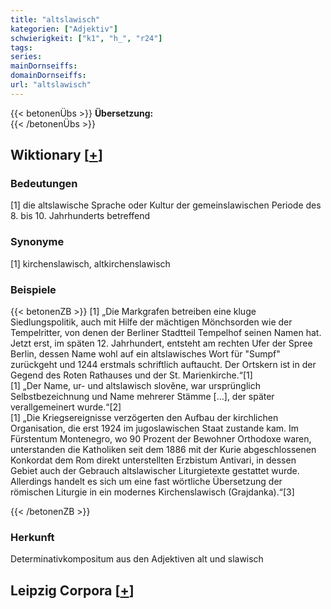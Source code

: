 ```yaml
---
title: "altslawisch"
kategorien: ["Adjektiv"]
schwierigkeit: ["k1", "h_", "r24"]
tags:
series:
mainDornseiffs:
domainDornseiffs:
url: "altslawisch"
---
```


{{< betonenÜbs >}}
**Übersetzung:**  
{{< /betonenÜbs >}}

## Wiktionary [[+](https://de.wiktionary.org/wiki/altslawisch)]

### Bedeutungen
[1] die altslawische Sprache oder Kultur der gemeinslawischen Periode des 8. bis 10. Jahrhunderts betreffend  

### Synonyme
[1] kirchenslawisch, altkirchenslawisch  

### Beispiele
{{< betonenZB >}}
[1] „Die Markgrafen betreiben eine kluge Siedlungspolitik, auch mit Hilfe der mächtigen Mönchsorden wie der Tempelritter, von denen der Berliner Stadtteil Tempelhof seinen Namen hat. Jetzt erst, im späten 12. Jahrhundert, entsteht am rechten Ufer der Spree Berlin, dessen Name wohl auf ein altslawisches Wort für "Sumpf" zurückgeht und 1244 erstmals schriftlich auftaucht. Der Ortskern ist in der Gegend des Roten Rathauses und der St. Marienkirche.“[1]  
[1] „Der Name, ur- und altslawisch slověne, war ursprünglich Selbstbezeichnung und Name mehrerer Stämme […], der später verallgemeinert wurde.“[2]  
[1] „Die Kriegsereignisse verzögerten den Aufbau der kirchlichen Organisation, die erst 1924 im jugoslawischen Staat zustande kam. Im Fürstentum Montenegro, wo 90 Prozent der Bewohner Orthodoxe waren, unterstanden die Katholiken seit dem 1886 mit der Kurie abgeschlossenen Konkordat dem Rom direkt unterstellten Erzbistum Antivari, in dessen Gebiet auch der Gebrauch altslawischer Liturgietexte gestattet wurde. Allerdings handelt es sich um eine fast wörtliche Übersetzung der römischen Liturgie in ein modernes Kirchenslawisch (Grajdanka).“[3]  

{{< /betonenZB >}}
### Herkunft
Determinativkompositum aus den Adjektiven alt und slawisch  


## Leipzig Corpora [[+](https://corpora.uni-leipzig.de/en/res?word=altslawisch&corpusId=deu_newscrawl-public_2018)]


